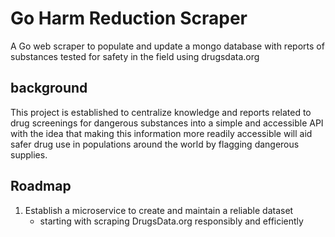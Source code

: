 # Go Harm Reduction Scraper

A Go web scraper to populate and update a mongo database with reports of substances tested for safety in the field using drugsdata.org

## background

This project is established to centralize knowledge and reports related to drug screenings for dangerous substances into a simple and accessible API with the idea that making this information more readily accessible will aid safer drug use in populations around the world by flagging dangerous supplies.

## Roadmap

1. Establish a microservice to create and maintain a reliable dataset
    * starting with scraping DrugsData.org responsibly and efficiently
    


